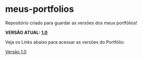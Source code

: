 # meus-portfolios

 Repositório criado para guardar as versões dos meus portfólios!

 <strong> VERSÃO ATUAL: <a href="portfolio1.0/index.html">1.0</a> </strong>

 Veja os Links abaixo para acessar as versões do Portfólio:

 <a href="portfolio1.0/index.html">Versão 1.0 </a>
